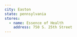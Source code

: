 ```yaml
---
city: Easton
state: pennsylvania
stores:
  - name: Essence of Health
    address: 750 S. 25th Street
---
```

